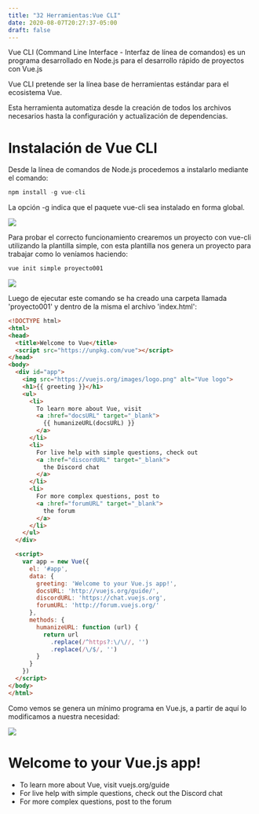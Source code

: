 ```yaml
---
title: "32 Herramientas:Vue CLI"
date: 2020-08-07T20:27:37-05:00
draft: false
---
```


Vue CLI (Command Line Interface - Interfaz de línea de comandos) es un programa desarrollado en Node.js para el desarrollo rápido de proyectos con Vue.js

Vue CLI pretende ser la línea base de herramientas estándar para el ecosistema Vue.

Esta herramienta automatiza desde la creación de todos los archivos necesarios hasta la configuración y actualización de dependencias.

# Instalación de Vue CLI
Desde la línea de comandos de Node.js procedemos a instalarlo mediante el comando:

```javascript
npm install -g vue-cli
```

La opción -g indica que el paquete vue-cli sea instalado en forma global.

![](https://www.tutorialesprogramacionya.com/vueya/imagentema/foto007.jpg)

Para probar el correcto funcionamiento crearemos un proyecto con vue-cli utilizando la plantilla simple, con esta plantilla nos genera un proyecto para trabajar como lo veníamos haciendo:

```javascript
vue init simple proyecto001
```

![](https://www.tutorialesprogramacionya.com/vueya/imagentema/foto008.jpg)

Luego de ejecutar este comando se ha creado una carpeta llamada 'proyecto001' y dentro de la misma el archivo 'index.html':
```html
<!DOCTYPE html>
<html>
<head>
  <title>Welcome to Vue</title>
  <script src="https://unpkg.com/vue"></script>
</head>
<body>
  <div id="app">
    <img src="https://vuejs.org/images/logo.png" alt="Vue logo">
    <h1>{{ greeting }}</h1>
    <ul>
      <li>
        To learn more about Vue, visit
        <a :href="docsURL" target="_blank">
          {{ humanizeURL(docsURL) }}
        </a>
      </li>
      <li>
        For live help with simple questions, check out
        <a :href="discordURL" target="_blank">
          the Discord chat
        </a>
      </li>
      <li>
        For more complex questions, post to
        <a :href="forumURL" target="_blank">
          the forum
        </a>
      </li>
    </ul>
  </div>

  <script>
    var app = new Vue({
      el: '#app',
      data: {
        greeting: 'Welcome to your Vue.js app!',
        docsURL: 'http://vuejs.org/guide/',
        discordURL: 'https://chat.vuejs.org',
        forumURL: 'http://forum.vuejs.org/'
      },
      methods: {
        humanizeURL: function (url) {
          return url
            .replace(/^https?:\/\//, '')
            .replace(/\/$/, '')
        }
      }
    })
  </script>
</body>
</html>

```
Como vemos se genera un mínimo programa en Vue.js, a partir de aquí lo modificamos a nuestra necesidad:

![](https://vuejs.org/images/logo.png)

# Welcome to your Vue.js app!

* To learn more about Vue, visit vuejs.org/guide
* For live help with simple questions, check out the Discord chat
* For more complex questions, post to the forum